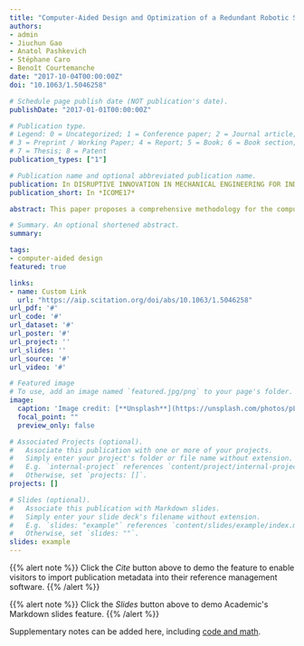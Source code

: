 ```yaml
---
title: "Computer-Aided Design and Optimization of a Redundant Robotic System for Automated Fiber Placement Process"
authors:
- admin
- Jiuchun Gao
- Anatol Pashkevich
- Stéphane Caro
- Benoît Courtemanche
date: "2017-10-04T00:00:00Z"
doi: "10.1063/1.5046258"

# Schedule page publish date (NOT publication's date).
publishDate: "2017-01-01T00:00:00Z"

# Publication type.
# Legend: 0 = Uncategorized; 1 = Conference paper; 2 = Journal article;
# 3 = Preprint / Working Paper; 4 = Report; 5 = Book; 6 = Book section;
# 7 = Thesis; 8 = Patent
publication_types: ["1"]

# Publication name and optional abbreviated publication name.
publication: In DISRUPTIVE INNOVATION IN MECHANICAL ENGINEERING FOR INDUSTRY COMPETITIVENES, Proceedings of the *3rd International Conference on Mechanical Engineering (ICOME 2017)*
publication_short: In *ICOME17*

abstract: This paper proposes a comprehensive methodology for the computer-aided design and optimization of a robotic workcell for the automated fiber placement. The robotic cell, comprising of a 6-axis industrial manipulator and an actuated positioner, is kinematically redundant with respect to the considered task. An efficient optimization technique for managing these kinematic redundancies is proposed. The robot/positioner motion planning and robotic cell layout design in a CAD environment are presented. To confirm validity of the developed methodology, experimental results are presented that deal with automation of thermoplastic fiber placement process.

# Summary. An optional shortened abstract.
summary:

tags:
- computer-aided design
featured: true

links:
- name: Custom Link
  url: "https://aip.scitation.org/doi/abs/10.1063/1.5046258"
url_pdf: '#'
url_code: '#'
url_dataset: '#'
url_poster: '#'
url_project: ''
url_slides: ''
url_source: '#'
url_video: '#'

# Featured image
# To use, add an image named `featured.jpg/png` to your page's folder.
image:
  caption: 'Image credit: [**Unsplash**](https://unsplash.com/photos/pLCdAaMFLTE)'
  focal_point: ""
  preview_only: false

# Associated Projects (optional).
#   Associate this publication with one or more of your projects.
#   Simply enter your project's folder or file name without extension.
#   E.g. `internal-project` references `content/project/internal-project/index.md`.
#   Otherwise, set `projects: []`.
projects: []

# Slides (optional).
#   Associate this publication with Markdown slides.
#   Simply enter your slide deck's filename without extension.
#   E.g. `slides: "example"` references `content/slides/example/index.md`.
#   Otherwise, set `slides: ""`.
slides: example
---
```


{{% alert note %}}
Click the *Cite* button above to demo the feature to enable visitors to import publication metadata into their reference management software.
{{% /alert %}}

{{% alert note %}}
Click the *Slides* button above to demo Academic's Markdown slides feature.
{{% /alert %}}

Supplementary notes can be added here, including [code and math](https://sourcethemes.com/academic/docs/writing-markdown-latex/).
